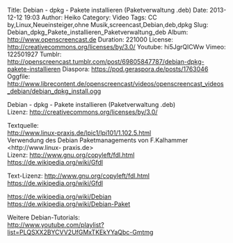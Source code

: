 Title: Debian - dpkg - Pakete installieren (Paketverwaltung .deb)
Date: 2013-12-12 19:03
Author: Heiko
Category: Video
Tags: CC by,Linux,Neueinsteiger,ohne Musik,screencast,Debian,deb,dpkg
Slug: Debian_dpkg_Pakete_installieren_Paketverwaltung_deb
Album: http://www.openscreencast.de
Duration: 221000
License: http://creativecommons.org/licenses/by/3.0/
Youtube: hi5JgrQlCWw
Vimeo: 122501927
Tumblr: http://openscreencast.tumblr.com/post/69805847787/debian-dpkg-pakete-installieren
Diaspora: https://pod.geraspora.de/posts/1763046
Oggfile: http://www.librecontent.de/openscreencast/videos/openscreencast_videos_debian/debian_dpkg_install.ogg

Debian - dpkg - Pakete installieren (Paketverwaltung .deb)  
Lizenz: <http://creativecommons.org/licenses/by/3.0/>  
  
Textquelle:  
<http://www.linux-praxis.de/lpic1/lpi101/1.102.5.html>  
Verwendung des Debian Paketmanagements von F.Kalhammer <http://www.linux-
praxis.de>  
Lizenz: <http://www.gnu.org/copyleft/fdl.html>
<https://de.wikipedia.org/wiki/Gfdl>  
  
Text-Lizenz: <http://www.gnu.org/copyleft/fdl.html>
<https://de.wikipedia.org/wiki/Gfdl>  
  
<https://de.wikipedia.org/wiki/Debian>  
<https://de.wikipedia.org/wiki/Debian-Paket>  
  
Weitere Debian-Tutorials:  
<http://www.youtube.com/playlist?list=PLQSXX2BYCVV2UfGMxTKEkYYaQbc-Gmtmg>

